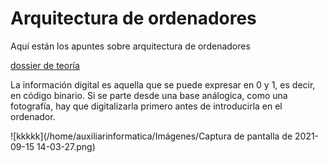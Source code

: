 # Arquitectura de ordenadores

Aquí están los apuntes sobre arquitectura de ordenadores

[dossier de teoría](https://grandecovian.es/FGC/files/D.%20Tecnolog%C3%ADa/TIC%20I/Arquitectura/Arquitectura%20de%20ordenadores.pdf)

La información digital es aquella que se puede expresar en 0 y 1, es decir, en código binario. Si se parte desde una base análogica, como una fotografía, hay que digitalizarla primero antes de introducirla en el ordenador.

![kkkkk](/home/auxiliarinformatica/Imágenes/Captura de pantalla de 2021-09-15 14-03-27.png)
